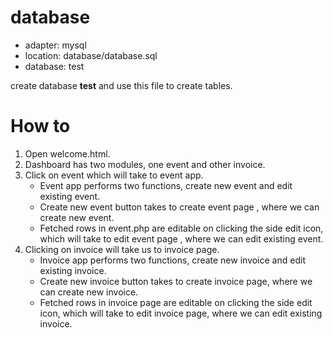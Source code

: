 # database
 - adapter: mysql
 - location: database/database.sql
 - database: test
 
 create database **test** and use this file to create tables.
 
# How to
1. Open welcome.html.
2. Dashboard has two modules, one event and other invoice.
3. Click on event which will take to event app.
    - Event app performs two functions, create new event and edit existing event.
    - Create new event button takes to create event page , where we can create new
event.
    - Fetched rows in event.php are editable on clicking the side edit icon, which will take
to edit event page , where we can edit existing event.
4. Clicking on invoice will take us to invoice page.
    - Invoice app performs two functions, create new invoice and edit existing invoice.
    - Create new invoice button takes to create invoice page, where we can create new
invoice.
    - Fetched rows in invoice page are editable on clicking the side edit icon, which will
take to edit invoice page, where we can edit existing invoice.
